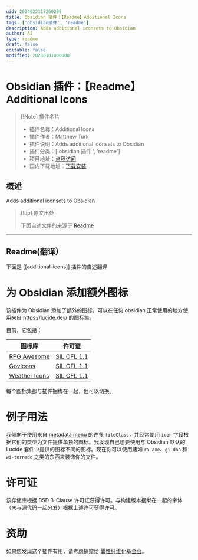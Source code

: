 ```yaml
---
uid: 2024022117260208
title: Obsidian 插件：【Readme】Additional Icons
tags: ['obsidian插件', 'readme']
description: Adds additional iconsets to Obsidian
author: AI
type: readme
draft: false
editable: false
modified: 20230101000000
---
```


# Obsidian 插件：【Readme】Additional Icons

> [!Note] 插件名片
> - 插件名称：Additional Icons
> - 插件作者：Matthew Turk
> - 插件说明：Adds additional iconsets to Obsidian
> - 插件分类：['obsidian 插件 ', 'readme']
> - 项目地址：[点我访问](https://github.com/matthewturk/obsidian-additional-icons)
> - 国内下载地址：[下载安装](https://pkmer.cn/products/plugin/pluginMarket/?additional-icons)

## 概述

Adds additional iconsets to Obsidian

> [!tip] 原文出处
>
>下面自述文件的来源于 [Readme](https://ghproxy.net/https://raw.githubusercontent.com/matthewturk/obsidian-additional-icons/master/README.md)

---

## Readme(翻译）

下面是 [[additional-icons]] 插件的自述翻译

# 为 Obsidian 添加额外图标

该插件为 Obsidian 添加了额外的图标，可以在任何 obsidian 正常使用的地方使用来自 <https://lucide.dev/> 的图标集。

目前，它包括：

| 图标库 | 许可证 |
|-|-|
| [RPG Awesome](https://nagoshiashumari.github.io/Rpg-Awesome/) | [SIL OFL 1.1](https://openfontlicense.org/) |
| [GovIcons](https://govicons.io/) | [SIL OFL 1.1](https://openfontlicense.org/) |
| [Weather Icons](https://erikflowers.github.io/weather-icons/) | [SIL OFL 1.1](https://openfontlicense.org/) |

每个图标集都与插件捆绑在一起，但可以切换。

# 例子用法

我倾向于使用来自 [metadata menu](https://mdelobelle.github.io/metadatamenu/) 的许多 `fileClass`，并经常使用 `icon` 字段根据它们的类型为文件提供单独的图标。我发现自己想要使用与 Obsidian 默认的 Lucide 套件中提供的图标不同的图标。现在你可以使用诸如 `ra-axe`、`gi-dna` 和 `wi-tornado` 之类的东西来装饰你的文件。

# 许可证

该存储库根据 BSD 3-Clause 许可证获得许可。与构建版本捆绑在一起的字体（未与源代码一起分发）根据上述许可获得许可。

# 资助

如果您发现这个插件有用，请考虑捐赠给 [囊性纤维化基金会](https://give.cff.org/)。
